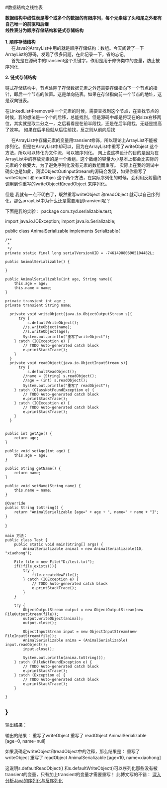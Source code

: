 #数据结构之线性表

**数据结构中线性表是零个或多个的数据的有限序列，每个元素除了头和尾之外都有自己唯一的前驱和后继<br> 线性表分为顺序存储结构和链式存储结构<br><br>**
**1. 顺序存储结构<br>**
 &nbsp; &nbsp;&nbsp;&nbsp;在Java的ArrayList中用的就是顺序存储结构：数组。今天阅读了一下ArrayList的源码，发现了很多问题，在此记录一下，省的忘记。
<br>&nbsp; &nbsp;&nbsp;&nbsp;首先是在源码中的transient这个关键字，作用是用于修饰类中的变量，防止被序列化.<br>

**2. 链式存储结构**

链式存储结构中，节点处除了存储数据元素之外还需要存储指向下一个节点的指针，即后一个节点的位置。这是单向链表。如果在存储指向前一个节点的地址，这是双向链表。

在LinkedList中remove中一个元素的时候，需要查找到这个节点，在查找节点的时候，我的想法是一个个的后移，总能找到。但是源码中却是将现在的size右移两位，其实就是取二分之一，之后看看是在前半段找，还是在后半段找，无疑是提高了效率。 如果在后半段就从后往前找，反之则从前向后找

&nbsp; &nbsp;&nbsp;&nbsp;在ArrayList中存储元素的变量用transient修饰，所以理论上ArrayList不能被序列化。但是在ArrayList中却可以，因为在ArrayList中重写了writeObject 这个方法，所以可以转化为文件流，可以被序列化。
网上说这样设计的目的是因为在ArrayList中的存放元素的是一个素组，这个数组的容量大小基本上都会比实际的元素的个数要大，为了避免序列化没有元素的数组而重写。
实际上在我的测试中确实也是如此，阅读ObjectOutInputStream的源码会发现，如果你重写了writeObject 和readObjec 这个两个方法，在实际序列化的时候，会利用反射最终调用到你重写的writeObject和readObject 来序列化。


但是 我就有一点不明白了，既然重写writeObject 和readObject 就可以自己序列化，那么arrayList中为什么还是需要用到transient呢？

下面是我的实验：
    package com.zyd.serializable.test;

import java.io.IOException;
import java.io.Serializable;

public class AnimalSerializable implements Serializable{

	/**
	 * 
	 */
	private static final long serialVersionUID = -7461498806905104482L;
	
	public AnimalSerializable() {
		
	}
	
    public AnimalSerializable(int age, String name){
    	this.age = age;
    	this.name = name;
    }
    
	private transient int age ;
	private transient String name;
	
	  private void writeObject(java.io.ObjectOutputStream s){
		  try {
			  s.defaultWriteObject();
			//s.writeObject(name);
			//s.writeObject(age);
			System.out.println("重写了writeObject");
		} catch (IOException e) {
			// TODO Auto-generated catch block
			e.printStackTrace();
		}
	  }
	  private void readObject(java.io.ObjectInputStream s){
		  try {
			  s.defaultReadObject();
			//name = (String) s.readObject();
			//age = (int) s.readObject();
			System.out.println("重写了 readObject");
		} catch (ClassNotFoundException e) {
			// TODO Auto-generated catch block
			e.printStackTrace();
		} catch (IOException e) {
			// TODO Auto-generated catch block
			e.printStackTrace();
		}
	  }
	  
	  
	public int getAge() {
		return age;
	}

	public void setAge(int age) {
		this.age = age;
	}

	public String getName() {
		return name;
	}

	public void setName(String name) {
		this.name = name;
	}

	@Override
	public String toString() {
		return "AnimalSerializable [age=" + age + ", name=" + name + "]";
	}

}

    main 方法：
    public class Test {
    	public static void main(String[] args) {
    		AnimalSerializable animal = new AnimalSerializable(10, "xiaohong");
		
		File file = new File("D:/test.txt");
		if(!file.exists()){
			try {
				file.createNewFile();
			} catch (IOException e) {
				// TODO Auto-generated catch block
				e.printStackTrace();
			}
		}
		
		try {
			ObjectOutputStream output = new ObjectOutputStream(new FileOutputStream(file));
			output.writeObject(animal);
			output.close();
			
			ObjectInputStream input = new ObjectInputStream(new FileInputStream(file));
			AnimalSerializable anima = (AnimalSerializable) input.readObject();
			input.close();
			
			System.out.println(anima.toString());
		} catch (FileNotFoundException e) {
			// TODO Auto-generated catch block
			e.printStackTrace();
		} catch (Exception e) {
			// TODO Auto-generated catch block
			e.printStackTrace();
		}
		
	}
}
--
输出结果：


输出的结果：
重写了writeObject
重写了 readObject
AnimalSerializable [age=0, name=null]

如果我确定writeObject和readObject中的注释，那么结果是：
重写了writeObject
重写了 readObject
AnimalSerializable [age=10, name=xiaohong]

这说明s.defaultReadObject() 和s.defaultWriteObject()可以序列化那些没有被transient的变量，只有加上transient的变量才需要重写！
此博文写的不错：
[深入分析Java的序列化与反序列化](http://www.hollischuang.com/archives/1140 "深入分析Java的序列化与反序列化")
   